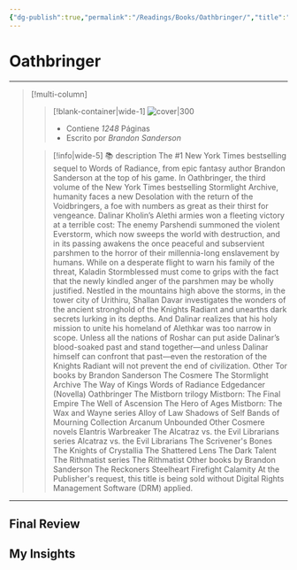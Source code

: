 ```yaml
---
{"dg-publish":true,"permalink":"/Readings/Books/Oathbringer/","title":"Oathbringer","tags":["Book, Referencia,"],"created":"2023-08-09T21:43:03.800-05:00","updated":"2023-08-23T01:40:20.478-05:00"}
---
```



# Oathbringer
- - -
> [!multi-column]
> 
> > [!blank-container|wide-1]
> >  ![cover|300](http://books.google.com/books/content?id=VsT3DQAAQBAJ&printsec=frontcover&img=1&zoom=1&edge=curl&source=gbs_api)
> >- Contiene *1248* Páginas
> >- Escrito por *Brandon Sanderson*
> 
> > [!info|wide-5] 📚 description
> > The #1 New York Times bestselling sequel to Words of Radiance, from epic fantasy author Brandon Sanderson at the top of his game. In Oathbringer, the third volume of the New York Times bestselling Stormlight Archive, humanity faces a new Desolation with the return of the Voidbringers, a foe with numbers as great as their thirst for vengeance. Dalinar Kholin’s Alethi armies won a fleeting victory at a terrible cost: The enemy Parshendi summoned the violent Everstorm, which now sweeps the world with destruction, and in its passing awakens the once peaceful and subservient parshmen to the horror of their millennia-long enslavement by humans. While on a desperate flight to warn his family of the threat, Kaladin Stormblessed must come to grips with the fact that the newly kindled anger of the parshmen may be wholly justified. Nestled in the mountains high above the storms, in the tower city of Urithiru, Shallan Davar investigates the wonders of the ancient stronghold of the Knights Radiant and unearths dark secrets lurking in its depths. And Dalinar realizes that his holy mission to unite his homeland of Alethkar was too narrow in scope. Unless all the nations of Roshar can put aside Dalinar’s blood-soaked past and stand together—and unless Dalinar himself can confront that past—even the restoration of the Knights Radiant will not prevent the end of civilization. Other Tor books by Brandon Sanderson The Cosmere The Stormlight Archive The Way of Kings Words of Radiance Edgedancer (Novella) Oathbringer The Mistborn trilogy Mistborn: The Final Empire The Well of Ascension The Hero of Ages Mistborn: The Wax and Wayne series Alloy of Law Shadows of Self Bands of Mourning Collection Arcanum Unbounded Other Cosmere novels Elantris Warbreaker The Alcatraz vs. the Evil Librarians series Alcatraz vs. the Evil Librarians The Scrivener's Bones The Knights of Crystallia The Shattered Lens The Dark Talent The Rithmatist series The Rithmatist Other books by Brandon Sanderson The Reckoners Steelheart Firefight Calamity At the Publisher's request, this title is being sold without Digital Rights Management Software (DRM) applied.
> 

- - -

## Final Review

## My Insights